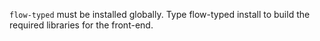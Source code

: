 `flow-typed` must be installed globally. Type flow-typed install to build the required libraries for the front-end.